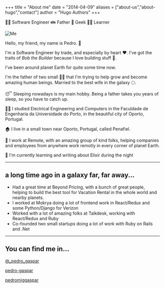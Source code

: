 +++
title = "About me"
date = "2014-04-09"
aliases = ["about-us","about-hugo","contact"]
author = "Hugo Authors"
+++

👨‍💻 Software Engineer 👪 Father 🧙 Geek 👨‍🏫 Learner

![Me](/images/me.jpeg)

Hello, my friend, my name is Pedro. 👋

I'm a Software Engineer by trade, and especially by heart ♥. I've got the traits of _Bob the Builder_ because I love building stuff 👷.

I've been around planet Earth for quite some time now.

I'm the father of two small 👧👧 that I'm trying to help grow and become amazing human beings. Married to the best wife in the galaxy 🌕.

😴 Sleeping nowadays is my main hobby. Being a father takes you years of sleep, so you have to catch up.

👨‍🎓 I studied Electrical Engineering and Computers in the Faculdade de Engenharia da Universidade do Porto, in the beautiful city of Oporto, Portugal.

🏠 I live in a small town near Oporto, Portugal, called Penafiel.

👷 I work at Remote, with an amazing group of kind folks, helping companies and employees from anywhere work remotly in every corner of planet Earth.

🚀 I'm currently learning and writing about Elixir during the night

---

## a long time ago in a galaxy far, far away...

- Had a great time at Beyond Pricing, with a bunch of great people, helping to build the best tool for Vacation Rental in the whole world and nearby planets.
- I worked at Mokrya doing a lot of frontend work in React/Redux and some Python/Django for Verizon
- Worked with a lot of amazing folks at Talkdesk, working with React/Redux and Ruby
- Co-founded two small startups doing a lot of work with Ruby on Rails and .Net

---

## You can find me in...

<i class="lni lni-twitter-original"></i> [@\_pedro_gaspar](https://twitter.com/_pedro_gaspar)

<i class="lni lni-github-original"></i> [pedro-gaspar](https://github.com/pedro-gaspar)

<i class="lni lni-linkedin-original"></i> [pedromiggaspar](https://www.linkedin.com/in/pedromiggaspar/)
